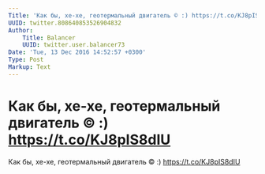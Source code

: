 ```yaml
---
Title: 'Как бы, хе-хе, геотермальный двигатель © :) https://t.co/KJ8pIS8dIU'
UUID: twitter.808640853526904832
Author:
    Title: Balancer
    UUID: twitter.user.balancer73
Date: 'Tue, 13 Dec 2016 14:52:57 +0300'
Type: Post
Markup: Text
---
```


# Как бы, хе-хе, геотермальный двигатель © :) https://t.co/KJ8pIS8dIU

Как бы, хе-хе, геотермальный двигатель © :)
https://t.co/KJ8pIS8dIU